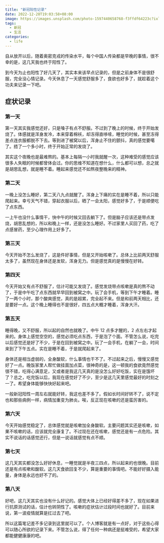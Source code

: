 ```yaml
---
title: "新冠阳性记录"
date: 2022-12-28T19:03:58+08:00
image: https://images.unsplash.com/photo-1597440658768-f3ffdf64223c?ixlib=rb-4.0.3&ixid=MnwxMjA3fDB8MHxwaG90by1wYWdlfHx8fGVufDB8fHx8&auto=format&fit=crop&w=1170&q=80
tags:
  - 新冠
  - 生活
categories:
  - life
---
```


自从放开以后，随着奥密克戎的传染水平，每个中国人传染都是早晚的事情，很不幸的是，这几天我也终于阳性了。

到今天为止也阳性了好几天了，其实本来该早点记录的，但是之前身体不是很舒服，完全没心情记录。今天休息了一天感觉舒服多了，食欲也好多了，就趁着这个功夫来记录一下吧。

## 症状记录

### 第一天

第一天其实我感觉还好，只是嗓子有点不舒服。不过到了晚上的时候，终于开始发烧了。体感就是浑身发冷，本来穿着棉袄，却冻得直哆嗦，睡觉的时候，甚至冻得差点连衣服都脱不下去。等到进了被窝以后，浑身止不住的颤抖，真的感觉要噶了。捂了一个多小时，终于开始正常的发烧了。

其实这个夜晚也是最难熬的。基本上每隔一小时我就醒一次，这种难受的感觉应该很多人失眠的时候都曾体会过。你的思维不知道在想什么，什么都可以想，总之就是胡思乱想，就是睡不着。睡起来感觉还不如熬夜整晚来的精神。

### 第二天

一晚上没怎么睡好，第二天八九点就醒了。浑身上下痛的实在是睡不着，所以只能爬起来。幸亏天气不错，穿起衣服以后，晒了一会太阳，感觉好多了，于是顺便吃了点东西。

一上午也没什么事情干，快中午的时候又回去躺下了。但是脑子应该还是带点发烧，胡思乱想的，所以和晚上一样，还是没怎么睡好。不过家里人买回了药，吃了点感冒药，至少心理作用上好多了。

### 第三天

今天开始不怎么发烧了，这是件好事情，但是又开始咳嗽了。总体上比前两天舒服太多了，虽然现在身体还是发软，浑身无力。但是感觉真的是慢慢在好转。

### 第四天

今天开始又有点不舒服了，估计可能又发烧了。感觉发烧带点咳嗽是真的熬不动了，于是中午吃了点东西就早早回到被窝之中。玩了会手机，等到下午才睡着。睡了一两个小时，那个酸爽感觉，真的是超累，完全起不来。但是和前两天相比，还是要好一点。这个晚上睡得也不是很好，四五点大概才睡着，浑身大汗。

### 第五天

睡得晚，又不舒服，所以起的自然也就晚了。中午 12 点多才醒的，2 点左右才起来的。身体上感觉空空的，感觉必须吃点东西，于是泡了个面。不管怎么说，吃完以后感觉还是好了不少，于是在回到被窝之中。玩了一会手机，在躺了一会，时间来到了下午五点。实在是睡不着，于是就爬起来了。

身体还是相当虚弱的，全身酸软，什么事情也干不了。不过起来之后，慢慢又感觉好了一点。晚饭家里人帮忙做挂面加点菜，很神奇的是，这一顿我的食欲竟然感觉很不错，吃得心满意足，又或者是我这几天真的是没怎么好好吃饭，实在是饿坏了？总之，吃完饭以后，我现在感觉好了不少，至少是这几天里感觉最好的时刻之一了。希望身体能够快快好起来吧。

一般新冠阳性一周左右就能好转，我这也差不多了。假如长时间好转不了，说不定也和那些病例一样，病情加重变为肺炎。唉，反正现在咳嗽的还是蛮厉害的。

### 第六天

今天开始感觉稳定了，总体感觉就是咳嗽加全身酸软。主要问题其实还是咳嗽，如果不咳嗽的话，应该就完全康复了。不过现在还在咳嗽，感觉还是有一点危险。其实不说话的话感觉还行，但是一说话就感觉有点不顺。

### 第七天

这几天其实都没怎么好好休息，一睡觉就是半夜三四点，所以起来的也很晚。目前还是有点咳嗽和酸软。这几天食欲回复不少，算是重要的事情吧。不能好好摄入能量，身体是永远也好不了的。

### 第八天

好吧，这几天其实也没有什么好记的。感觉大体上已经好得差不多了，现在如果进行抗原测试的话，估计也转阴性了。咳嗽的症状估计过段时间也就好了。目前来说，第一波疫情就算是扛过去了吧。

所以这篇笔记差不多记录到这里就可以了。个人博客就是有一点好，对于这些心得可以随心所欲的记录下来。不管怎么说，得了任何一种病还是挺难受的，希望大家都能健健康康的吧。
